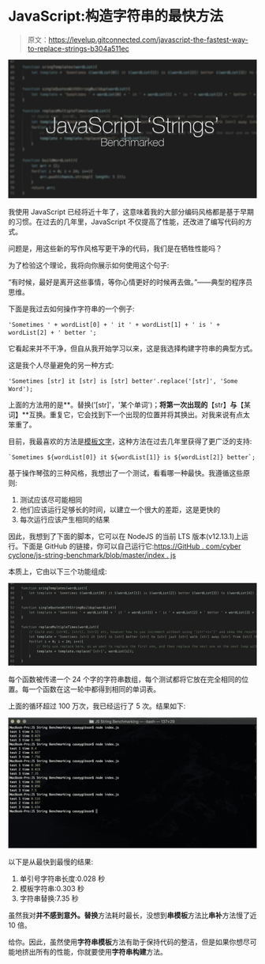 # JavaScript:构造字符串的最快方法

> 原文：<https://levelup.gitconnected.com/javascript-the-fastest-way-to-replace-strings-b304a511ec>

![](img/22326dbec8e401c126ff9968472f236f.png)

我使用 JavaScript 已经将近十年了，这意味着我的大部分编码风格都是基于早期的习惯。在过去的几年里，JavaScript 不仅提高了性能，还改进了编写代码的方式。

问题是，用这些新的写作风格写更干净的代码，我们是在牺牲性能吗？

为了检验这个理论，我将向你展示如何使用这个句子:

“有时候，最好是离开这些事情，等你心情更好的时候再去做。”——典型的程序员思维。

下面是我过去如何操作字符串的一个例子:

```
'Sometimes ' + wordList[0] + ' it ' + wordList[1] + ' is ' + wordList[2] + ' better ';
```

它看起来并不干净，但自从我开始学习以来，这是我选择构建字符串的典型方式。

这是我个人尽量避免的另一种方式:

```
'Sometimes [str] it [str] is [str] better'.replace('[str]', 'Some Word');
```

上面的方法用的是**。替换('[str]'，'某个单词')；**将第一次出现的**【str】**与**【某词】**互换。重复它，它会找到下一个出现的位置并将其换出。对我来说有点太笨重了。

目前，我最喜欢的方法是[模板文字](https://developer.mozilla.org/en-US/docs/Web/JavaScript/Reference/Template_literals)，这种方法在过去几年里获得了更广泛的支持:

```
`Sometimes ${wordList[0]} it ${wordList[1]} is ${wordList[2]} better`;
```

基于操作琴弦的三种风格，我想出了一个测试，看看哪一种最快。我遵循这些原则:

1.  测试应该尽可能相同
2.  他们应该运行足够长的时间，以建立一个很大的差距，这是更快的
3.  每次运行应该产生相同的结果

因此，我想到了下面的脚本，它可以在 NodeJS 的当前 LTS 版本(v12.13.1)上运行。下面是 GitHub 的链接，你可以自己运行它:[https://GitHub . com/cyber cyclone/js-string-benchmark/blob/master/index . js](https://github.com/CyberCyclone/js-string-benchmark/blob/master/index.js)

本质上，它由以下三个功能组成:

![](img/402d6fbc5a74e6312e6b66648cd8ab9b.png)

每个函数被传递一个 24 个字的字符串数组，每个测试都将它放在完全相同的位置。每一个函数在这一轮中都得到相同的单词表。

上面的循环超过 100 万次，我已经运行了 5 次。结果如下:

![](img/ad378c489766f84497648913eeb1f069.png)

以下是从最快到最慢的结果:

1.  单引号字符串长度:0.028 秒
2.  模板字符串:0.303 秒
3.  字符串替换:7.35 秒

虽然我对**并不感到意外。替换**方法耗时最长，没想到**串模板**方法比**串补**方法慢了近 10 倍。

给你。因此，虽然使用**字符串模板**方法有助于保持代码的整洁，但是如果你想尽可能地挤出所有的性能，你就要使用**字符串构建**方法。